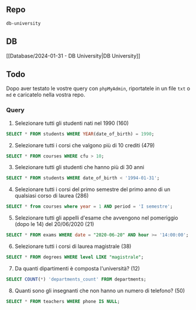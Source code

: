 ## Repo
`db-university`

## DB
[[Database/2024-01-31 - DB University|DB University]]

## Todo
Dopo aver testato le vostre query con `phpMyAdmin`, riportatele in un file `txt` o `md` e caricatelo nella vostra repo.

### Query
1. Selezionare tutti gli studenti nati nel 1990 (160)
```sql
SELECT * FROM students WHERE YEAR(date_of_birth) = 1990;
```

2. Selezionare tutti i corsi che valgono più di 10 crediti (479)
```sql
SELECT * FROM courses WHERE cfu > 10;
```

3. Selezionare tutti gli studenti che hanno più di 30 anni
```sql
SELECT * FROM students WHERE date_of_birth < '1994-01-31';


```

4. Selezionare tutti i corsi del primo semestre del primo anno di un qualsiasi corso di laurea (286)
```sql
SELECT * from courses where year = 1 AND period = 'I semestre';
```

5. Selezionare tutti gli appelli d'esame che avvengono nel pomeriggio (dopo le 14) del 20/06/2020 (21)
```sql
SELECT * FROM exams WHERE date = "2020-06-20" AND hour >= '14:00:00';
```

6. Selezionare tutti i corsi di laurea magistrale (38)
```sql
SELECT * FROM degrees WHERE level LIKE "magistrale";
```

7. Da quanti dipartimenti è composta l'università? (12)
```sql
SELECT COUNT(*) 'departments_count' FROM departments;
```

8. Quanti sono gli insegnanti che non hanno un numero di telefono? (50)
```sql
SELECT * FROM teachers WHERE phone IS NULL;
```
